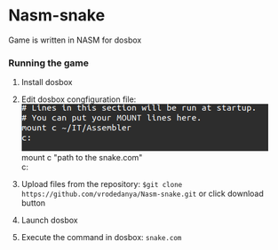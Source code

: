 # Nasm-snake
Game is written in NASM for dosbox
### Running the game
1. Install dosbox
2. Edit dosbox congfiguration file:<br>
![Dosbox configuration](https://github.com/vrodedanya/Nasm-snake/blob/master/pictures/screen.png)<br>
mount c "path to the snake.com" <br>
c:

3. Upload files from the repository:
`$git clone https://github.com/vrodedanya/Nasm-snake.git`
or click download button
4. Launch dosbox
5. Execute the command in dosbox:
`snake.com`
